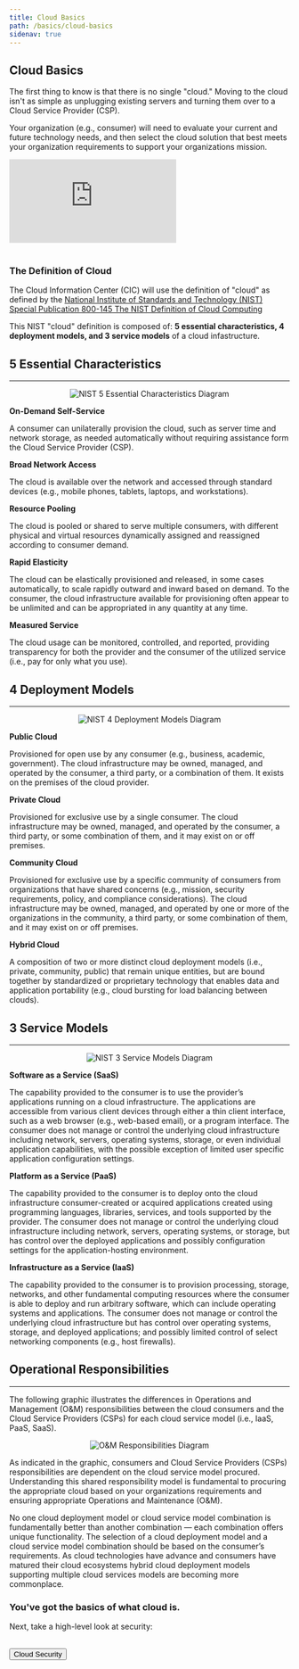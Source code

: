 ```yaml
---
title: Cloud Basics
path: /basics/cloud-basics
sidenav: true
---
```


## Cloud Basics

The first thing to know is that there is no single "cloud." Moving to the cloud isn't as simple as unplugging existing servers and turning them over to a Cloud Service Provider (CSP).

Your organization (e.g., consumer) will need to evaluate your current and future technology needs, and then select the cloud solution that best meets your organization requirements to support your organizations mission.

<div class="grid-container">
  <div class="grid-row">
    <div class="tablet:grid-col-8 grid-offset-2" ><div class="usa-embed-container" aria-label="16:9">
<iframe src="https://www.youtube.com/embed/UorIwPZU_eg" frameborder="0" allow="accelerometer; autoplay; encrypted-media; gyroscope; picture-in-picture" allowfullscreen></iframe>
</div></div>

  </div>
</div>


<br>
<div id="dotted-box-generic">
           <h3 class="usa-alert__heading">The Definition of Cloud</h3>
        <p class="usa-alert__text">The Cloud Information Center (CIC) will use the definition of "cloud" as defined by the <a href="https://csrc.nist.gov/publications/detail/sp/800-145/final">National Institute of Standards and Technology (NIST) Special Publication 800-145 The NIST Definition of Cloud Computing</a></p><p>This NIST "cloud" definition is composed of: <strong>5 essential characteristics, 4 deployment models, and 3 service models</strong> of a cloud infastructure.</p>
  </div>


## 5 Essential Characteristics
---

<div style="text-align:center"> 

![NIST 5 Essential Characteristics Diagram](../../images/nist-5-essential-characteristics.png)

</div>

<div class="grid-container">
  <div class="grid-row">
    <div class="tablet:grid-col">

**On-Demand Self-Service**

A consumer can unilaterally provision the cloud, such as server time and network storage, as needed automatically without requiring assistance form the Cloud Service Provider (CSP). 
  
  </div>
    <div class="tablet:grid-col">

 **Broad Network Access**
 
 The cloud is available over the network and accessed through standard devices (e.g., mobile phones, tablets, laptops, and workstations).


  </div>
  <div class="tablet:grid-col">

**Resource Pooling**

The cloud is pooled or shared to serve multiple consumers, with different physical and virtual resources dynamically assigned and reassigned according to consumer demand.  


  </div>
  </div>
  <div class="grid-row">
    <div class="tablet:grid-col-7">

**Rapid Elasticity** 

The cloud can be elastically provisioned and released, in some cases automatically, to scale rapidly outward and inward based on demand. To the consumer, the cloud infrastructure available for provisioning often appear to be unlimited and can be appropriated in any quantity at any time.  


  </div>
    <div class="tablet:grid-col-5">

**Measured Service**

The cloud usage can be monitored, controlled, and reported, providing transparency for both the provider and the consumer of the utilized service (i.e., pay for only what you use).


  </div>
  </div>
</div>

## 4 Deployment Models
---

<div style="text-align:center"> 

![NIST 4 Deployment Models Diagram](../../images/nist-4-deployment-models.png)

</div>

<div class="grid-container">
  <div class="grid-row">
    <div class="tablet:grid-col">
    

**Public Cloud**

Provisioned for open use by any consumer (e.g., business, academic, government). The cloud infrastructure may be owned, managed, and operated by the consumer, a third party, or a combination of them. It exists on the premises of the cloud provider.
  
  </div>
    <div class="tablet:grid-col">
    

 **Private Cloud**

 Provisioned for exclusive use by a single consumer. The cloud infrastructure may be owned, managed, and operated by the consumer, a third party, or some combination of them, and it may exist on or off premises.


  </div>
  </div>
  <div class="grid-row">
    <div class="tablet:grid-col">

**Community Cloud**

Provisioned for exclusive use by a specific community of consumers from organizations that have shared concerns (e.g., mission, security requirements, policy, and compliance considerations). The cloud infrastructure may be owned, managed, and operated by one or more of the organizations in the community, a third party, or some combination of them, and it may exist on or off premises.  


  </div>
    <div class="tablet:grid-col">

**Hybrid Cloud**

A composition of two or more distinct cloud deployment models (i.e., private, community, public) that remain unique entities, but are bound together by standardized or proprietary technology that enables data and application portability (e.g., cloud bursting for load balancing between clouds).


  </div>
  </div>
</div>

## 3 Service Models
---

<div style="text-align:center"> 

![NIST 3 Service Models Diagram](../../images/nist-3-service-models.png)

</div>

**Software as a Service (SaaS)**

The capability provided to the consumer is to use the provider’s applications running on a cloud infrastructure. The applications are accessible from various client devices through either a thin client interface, such as a web browser (e.g., web-based email), or a program interface. The consumer does not manage or control the underlying cloud infrastructure including network, servers, operating systems, storage, or even individual application capabilities, with the possible exception of limited user specific application configuration settings.

**Platform as a Service (PaaS)**

The capability provided to the consumer is to deploy onto the cloud infrastructure consumer-created or acquired applications created using programming languages, libraries, services, and tools supported by the provider. The consumer does not manage or control the underlying cloud infrastructure including network, servers, operating systems, or storage, but has control over the deployed applications and possibly configuration settings for the application-hosting environment. 

**Infrastructure as a Service (IaaS)**

The capability provided to the consumer is to provision processing, storage, networks, and other fundamental computing resources where the consumer is able to deploy and run arbitrary software, which can include operating systems and applications. The consumer does not manage or control the underlying cloud infrastructure but has control over operating systems, storage, and deployed applications; and possibly limited control of select networking components (e.g., host firewalls).

## Operational Responsibilities
---

The following graphic illustrates the differences in Operations and Management (O&M) responsibilities between the cloud consumers and the Cloud Service Providers (CSPs) for each cloud service model (i.e., IaaS, PaaS, SaaS).

<div style="text-align:center"> 

![O&M Responsibilities Diagram](../../images/consumer-vs-csp.png)

</div>

As indicated in the graphic, consumers and Cloud Service Providers (CSPs) responsibilities are dependent on the cloud service model procured. Understanding this shared responsibility model is fundamental to procuring the appropriate cloud based on your organizations requirements and ensuring appropriate Operations and Maintenance (O&M).

No one cloud deployment model or cloud service model combination is fundamentally better than another combination — each combination offers unique functionality. The selection of a cloud deployment model and a cloud service model combination should be based on the consumer’s requirements. As cloud technologies have advance and consumers have matured their cloud ecosystems hybrid cloud deployment models supporting multiple cloud services models are becoming more commonplace.  

<div class="usa-alert usa-alert--success" >
  <div class="usa-alert__body">
    <h3 class="usa-alert__heading">You've got the basics of what cloud is.</h3>
    <p class="usa-alert__text">Next, take a high-level look at security:</p><br />
    <a href="/basics/cloud-security"><button class="usa-button">Cloud Security</button></a>
  </div>
</div>